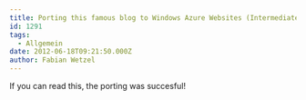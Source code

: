 ```yaml
---
title: Porting this famous blog to Windows Azure Websites (Intermediate Part)
id: 1291
tags:
  - Allgemein
date: 2012-06-18T09:21:50.000Z
author: Fabian Wetzel
---
```


If you can read this, the porting was succesful!

